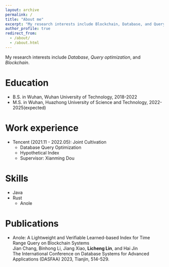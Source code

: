 ```yaml
---
layout: archive
permalink: /
title: "About me"
excerpt: "My research interests include Blockchain, Database, and Query optimization."
author_profile: true
redirect_from: 
  - /about/
  - /about.html
---
```

My research interests include <i>Database</i>, <i>Query optimization</i>, and <i>Blockchain</i>.

Education
======
* B.S. in Wuhan, Wuhan University of Technology, 2018-2022
* M.S. in Wuhan, Huazhong University of Science and Technology, 2022-2025(expected)
<!-- * Ph.D in Version Control Theory, GitHub University, 2018 (expected) -->

Work experience
======
* Tencent (2021.11 - 2022.05): Joint Cultivation
  * Database Query Optimization
  * Hypothetical Index
  * Supervisor: Xianming Dou

<!-- * Fall 2015: Research Assistant
  * Github University
  * Duties included: Merging pull requests
  * Supervisor: Professor Hub -->

Skills
======
* Java
* Rust
  * Anole


Publications
======
* Anole: A Lightweight and Verifiable Learned-based Index for Time Range Query on Blockchain Systems<br>
  Jian Chang, Binhong Li, Jiang Xiao, **Licheng Lin**, and Hai Jin<br>
  The International Conference on Database Systems for Advanced Applications (DASFAA) 2023, Tianjin, 514-529.



<!-- Talks
======
  <ul>{% for post in site.talks %}
    {% include archive-single-talk-cv.html %}
  {% endfor %}</ul>

Teaching
======
  <ul>{% for post in site.teaching %}
    {% include archive-single-cv.html %}
  {% endfor %}</ul>

Service and leadership
======
* Currently signed in to 43 different slack teams -->
